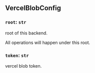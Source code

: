 ## VercelBlobConfig

### `root`: `str`

root of this backend.

All operations will happen under this root.

### `token`: `str`

vercel blob token.

